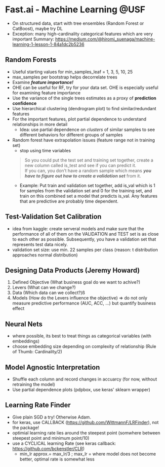 # Fast.ai - Machine Learning @USF
- On structured data, start with tree ensembles (Random Forest or CatBoost), maybe try DL
- Exception: many high-cardinality categorical features which are very important
Summary: https://medium.com/@hiromi_suenaga/machine-learning-1-lesson-1-84a1dc2b5236
## Random Forests

- Useful starting values for min_samples_leaf = 1, 3, 5, 10, 25
- max_samples per bootstrap helps decorrelate trees
- Examine ***feature importance!***
- OHE can be useful for RF, try for your data set. OHE is especially useful for examining feature importance
- Use the variance of the single trees estimates as a proxy of **prediction confidence**
- Use hierarchical clustering (dendrogram plot) to find similar/redundant features
- For the important features, plot partial dependence to understand relationships in more detail
    - Idea: use partial dependence on *clusters* of similar samples to see different behaviors for different groups of samples
- Random forest have extrapolation issues (feature range not in training set)
    - stop using time variables
    > So you could put the test set and training set together, create a new column called is_test and see if you can predict it.  
    > If you can, you don’t have a random sample which means ***you have to figure out how to create a validation set*** from it.
    - Example: Put train and validation set together, add is_val which is 1 for samples from the validation set and 0 for the training set, and train on this combined set a model that predicts is_val. Any features that are predictive are probably time dependent.

## Test-Validation Set Calibration
- idea from kaggle: create serveral models and make sure that the performance of all of them on the VALIDATION and TEST set is as close to each other as possible. Subsequently, you have a validation set that represents test data nicely.
- validation set size: use min. 22 samples per class (reason: t distribution approaches normal distribution)

## Designing Data Products (Jeremy Howard)
1. Defined Objective (What business goal do we want to achive?)
2. Levers (What can we change?)
3. Data (Which data can we collect?)ß
4. Models (How do the Levers influence the objective)
=> do not only measure predictive performance (AUC, ACC, ...) but quantify business effect

## Neural Nets
- where possible, its best to treat things as categorical variables (with embeddings)
- choose embedding size depending on complexity of relationship (Rule of Thumb: Cardinality/2)

## Model Agnostic Interpretation
- Shuffle each column and record changes in accuarcy (for now, without retraining the model)
- Use partial dependence plots (pdpbox, use keras' sklearn wrapper)

## Learning Rate Finder
- Give plain SGD a try! Otherwise Adam.
- for keras, use CALLBACK (https://github.com/WittmannF/LRFinder), not the package! 
- optimial learning rate lies around the steepest point (somwhere between steepest point and minimum point/10)
- use a CYCLICAL learning Rate (see keras callback: https://github.com/bckenstler/CLR)
    - min_lr approx.= max_lr/3 ; max_lr = where model does not become better, optimal rate is somewhat less